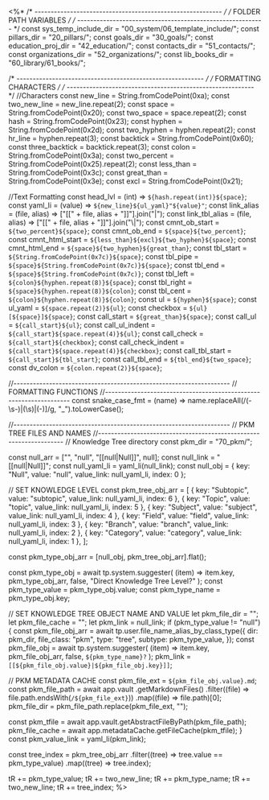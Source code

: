 <%*
/* ---------------------------------------------------------- */
/*                    FOLDER PATH VARIABLES                   */
/* ---------------------------------------------------------- */
const sys_temp_include_dir = "00_system/06_template_include/";
const pillars_dir = "20_pillars/";
const goals_dir = "30_goals/";
const education_proj_dir = "42_education/";
const contacts_dir = "51_contacts/";
const organizations_dir = "52_organizations/";
const lib_books_dir = "60_library/61_books/";

/* ---------------------------------------------------------- */
/*                    FORMATTING CHARACTERS                   */
/* ---------------------------------------------------------- */
//Characters
const new_line = String.fromCodePoint(0xa);
const two_new_line = new_line.repeat(2);
const space = String.fromCodePoint(0x20);
const two_space = space.repeat(2);
const hash = String.fromCodePoint(0x23);
const hyphen = String.fromCodePoint(0x2d);
const two_hyphen = hyphen.repeat(2);
const hr_line = hyphen.repeat(3);
const backtick = String.fromCodePoint(0x60);
const three_backtick = backtick.repeat(3);
const colon = String.fromCodePoint(0x3a);
const two_percent = String.fromCodePoint(0x25).repeat(2);
const less_than = String.fromCodePoint(0x3c);
const great_than = String.fromCodePoint(0x3e);
const excl = String.fromCodePoint(0x21);

//Text Formatting
const head_lvl = (int) => `${hash.repeat(int)}${space}`;
const yaml_li = (value) => `${new_line}${ul_yaml}"${value}"`;
const link_alias = (file, alias) => ["[[" + file, alias + "]]"].join("|");
const link_tbl_alias = (file, alias) => ["[[" + file, alias + "]]"].join("\\|");
const cmnt_ob_start = `${two_percent}${space}`;
const cmnt_ob_end = `${space}${two_percent}`;
const cmnt_html_start = `${less_than}${excl}${two_hyphen}${space}`;
const cmnt_html_end = `${space}${two_hyphen}${great_than}`;
const tbl_start = `${String.fromCodePoint(0x7c)}${space}`;
const tbl_pipe = `${space}${String.fromCodePoint(0x7c)}${space}`;
const tbl_end = `${space}${String.fromCodePoint(0x7c)}`;
const tbl_left = `${colon}${hyphen.repeat(8)}${space}`;
const tbl_right = `${space}${hyphen.repeat(8)}${colon}`;
const tbl_cent = `${colon}${hyphen.repeat(8)}${colon}`;
const ul = `${hyphen}${space}`;
const ul_yaml = `${space.repeat(2)}${ul}`;
const checkbox = `${ul}[${space}]${space}`;
const call_start = `${great_than}${space}`;
const call_ul = `${call_start}${ul}`;
const call_ul_indent = `${call_start}${space.repeat(4)}${ul}`;
const call_check = `${call_start}${checkbox}`;
const call_check_indent = `${call_start}${space.repeat(4)}${checkbox}`;
const call_tbl_start = `${call_start}${tbl_start}`;
const call_tbl_end = `${tbl_end}${two_space}`;
const dv_colon = `${colon.repeat(2)}${space}`;

//-------------------------------------------------------------------
// FORMATTING FUNCTIONS
//-------------------------------------------------------------------
const snake_case_fmt = (name) =>
  name.replaceAll(/(\-\s\-)|(\s)|(\-)]/g, "_").toLowerCase();

//-------------------------------------------------------------------
// PKM TREE FILES AND NAMES
//-------------------------------------------------------------------
// Knowledge Tree directory
const pkm_dir = "70_pkm/";

const null_arr = ["", "null", "[[null|Null]]", null];
const null_link = "[[null|Null]]";
const null_yaml_li = yaml_li(null_link);
const null_obj = { key: "Null", value: "null", value_link: null_yaml_li, index: 0 };

// SET KNOWLEDGE LEVEL
const pkm_tree_obj_arr = [
  { key: "Subtopic", value: "subtopic", value_link: null_yaml_li, index: 6 },
  { key: "Topic", value: "topic", value_link: null_yaml_li, index: 5 },
  { key: "Subject", value: "subject", value_link: null_yaml_li, index: 4 },
  { key: "Field", value: "field", value_link: null_yaml_li, index: 3 },
  { key: "Branch", value: "branch", value_link: null_yaml_li, index: 2 },
  { key: "Category", value: "category", value_link: null_yaml_li, index: 1 },
];

const pkm_type_obj_arr = [null_obj, pkm_tree_obj_arr].flat();

const pkm_type_obj = await tp.system.suggester(
  (item) => item.key,
  pkm_type_obj_arr,
  false,
  "Direct Knowledge Tree Level?"
);
const pkm_type_value = pkm_type_obj.value;
const pkm_type_name = pkm_type_obj.key;

// SET KNOWLEDGE TREE OBJECT NAME AND VALUE
let pkm_file_dir = "";
let pkm_file_cache = "";
let pkm_link = null_link;
if (pkm_type_value != "null") {
  const pkm_file_obj_arr = await tp.user.file_name_alias_by_class_type({
    dir: pkm_dir,
    file_class: "pkm",
    type: "tree",
    subtype: pkm_type_value,
  });
  const pkm_file_obj = await tp.system.suggester(
    (item) => item.key,
    pkm_file_obj_arr,
    false,
    `${pkm_type_name}?`
  );
  pkm_link = `[[${pkm_file_obj.value}|${pkm_file_obj.key}]]`;

  // PKM METADATA CACHE
  const pkm_file_ext = `${pkm_file_obj.value}.md`;
  const pkm_file_path = await app.vault
    .getMarkdownFiles()
    .filter((file) => file.path.endsWith(`/${pkm_file_ext}`))
    .map((file) => file.path)[0];
  pkm_file_dir = pkm_file_path.replace(pkm_file_ext, "");

  const pkm_tfile = await app.vault.getAbstractFileByPath(pkm_file_path);
  pkm_file_cache = await app.metadataCache.getFileCache(pkm_tfile);
}
const pkm_value_link = yaml_li(pkm_link);

const tree_index = pkm_tree_obj_arr
  .filter((tree) => tree.value == pkm_type_value)
  .map((tree) => tree.index);

tR += pkm_type_value;
tR += two_new_line;
tR += pkm_type_name;
tR += two_new_line;
tR += tree_index;
%>